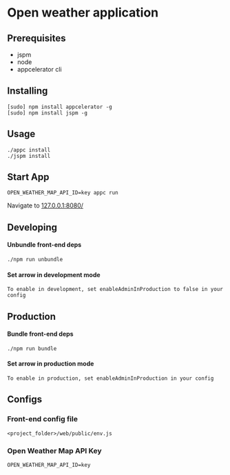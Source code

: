 # Open weather application

## Prerequisites

- jspm
- node
- appcelerator cli

## Installing

```
[sudo] npm install appcelerator -g
[sudo] npm install jspm -g
```

## Usage

```
./appc install
./jspm install
```

## Start App

`OPEN_WEATHER_MAP_API_ID=key appc run`

Navigate to [127.0.0.1:8080/](http://127.0.0.1:8080/)

## Developing

#### Unbundle front-end deps

`./npm run unbundle`

#### Set arrow in development mode

`To enable in development, set enableAdminInProduction to false in your config`

## Production

#### Bundle front-end deps

`./npm run bundle`

#### Set arrow in production mode

`To enable in production, set enableAdminInProduction in your config`

## Configs

### Front-end config file

`<project_folder>/web/public/env.js`

### Open Weather Map API Key

`OPEN_WEATHER_MAP_API_ID=key`